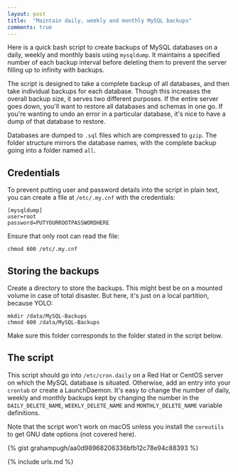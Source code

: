 ```yaml
---
layout: post
title:  "Maintain daily, weekly and monthly MySQL backups"
comments: true
---
```


Here is a quick bash script to create backups of MySQL databases on a daily, weekly and monthly basis using `mysqldump`. It maintains a specified number of each backup interval before deleting them to prevent the server filling up to infinity with backups.

The script is designed to take a complete backup of all databases, and then take individual backups for each database. Though this increases the overall backup size, it serves two different purposes. If the entire server goes down, you'll want to restore all databases and schemas in one go. If you're wanting to undo an error in a particular database, it's nice to have a dump of that database to restore.

Databases are dumped to `.sql` files which are compressed to `gzip`. The folder structure mirrors the database names, with the complete backup going into a folder named `all`.

## Credentials

To prevent putting user and password details into the script in plain text, you can create a file at `/etc/.my.cnf` with the credentials:

```
[mysqldump]
user=root
password=PUTYOURROOTPASSWORDHERE
```

Ensure that only root can read the file:

```
chmod 600 /etc/.my.cnf
```

## Storing the backups

Create a directory to store the backups. This might best be on a mounted volume in case of total disaster. But here, it's just on a local partition, because YOLO:

```
mkdir /data/MySQL-Backups
chmod 600 /data/MySQL-Backups
```

Make sure this folder corresponds to the folder stated in the script below.


## The script

This script should go into `/etc/cron.daily` on a Red Hat or CentOS server on which the MySQL database is situated. Otherwise, add an entry into your `crontab` or create a LaunchDaemon. It's easy to change the number of daily, weekly and monthly backups kept by changing the number in the `DAILY_DELETE_NAME`, `WEEKLY_DELETE_NAME` and `MONTHLY_DELETE_NAME` variable definitions.

Note that the script won't work on macOS unless you install the `coreutils` to get GNU date options (not covered here).

{% gist grahampugh/aa0d98968206336bfb12c78e94c88393 %}


[1]: https://api.slack.com/incoming-webhooks
[2]: https://stackoverflow.com/questions/23532954/running-a-terminal-command-every-hour

{% include urls.md %}
